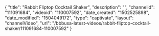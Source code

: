 {
    "title": "Rabbit Fliptop Cocktail Shaker",
    "description": "",
    "channelid": "111091684",
    "videoid": "110007592",
    "date_created": "1502525898",
    "date_modified": "1504049172",
    "type": "captivate",
    "layout": "channelVideo",
    "url": "\/bbbusa-latest-videos\/rabbit-fliptop-cocktail-shaker\/111091684-110007592"
}